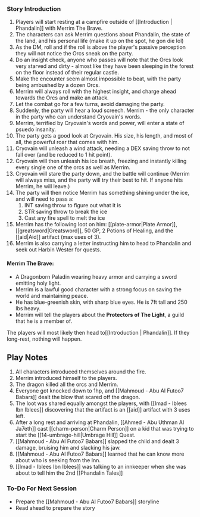 ### Story Introduction

1. Players will start resting at a campfire outside of [[Introduction | Phandalin]] with Merrim The Brave.
2. The characters can ask Merrim questions about Phandalin, the state of the land, and his personal life (make it up on the spot, he gon die lol)
3. As the DM, roll and if the roll is above the player's passive perception they will not notice the Orcs sneak on the party.
4. Do an insight check, anyone who passes will note that the Orcs look very starved and dirty - almost like they have been sleeping in the forest on the floor instead of their regular castle.
5. Make the encounter seem almost impossible to beat, with the party being ambushed by a dozen Orcs.
6. Merrim will always roll with the highest insight, and charge ahead towards the Orcs and make an attack.
7. Let the combat go for a few turns, avoid damaging the party.
8. Suddenly, the party will hear a loud screech. Merrim - the only character in the party who can understand Cryovain's words.
9. Merrim, terrified by Cryovain's words and power, will enter a state of psuedo insanity.
10. The party gets a good look at Cryovain. His size, his length, and most of all, the powerful roar that comes with him.
11. Cryovain will unleash a wind attack, needing a DEX saving throw to not fall over (and be reduced to 1 hit point).
12. Cryovain will then unleash his ice breath, freezing and instantly killing every single one of the orcs as well as Merrim.
13. Cryovain will stare the party down, and the battle will continue (Merrim will always miss, and the party will try their best to hit. If anyone hits Merrim, he will leave.)
14. The party will then notice Merrim has something shining under the ice, and will need to pass a:
	1. INT saving throw to figure out what it is
	2. STR saving throw to break the ice
	3. Cast any fire spell to melt the ice
15. Merrim has the following loot on him: [[plate-armor|Plate Armor]], [[greatsword|Greatsword]], 50 GP, 2 Potions of Healing, and the [[aid|Aid]] artifact (max uses of 3).
16. Merrim is also carrying a letter instructing him to head to Phandalin and seek out Harbin Wester for quests.


#### Merrim The Brave:

- A Dragonborn Paladin wearing heavy armor and carrying a sword emitting holy light.
- Merrim is a lawful good character with a strong focus on saving the world and maintaining peace.
- He has blue-greenish skin, with sharp blue eyes. He is 7ft tall and 250 lbs heavy.
- Merrim will tell the players about the **Protectors of The Light**, a guild that he is a member of.

The players will most likely then head to[[Introduction | Phandalin]]. If they long-rest, nothing will happen.


## Play Notes

1. All characters introduced themselves around the fire.
2. Merrim introduced himself to the players.
3. The dragon killed all the orcs and Merrim.
4. Everyone got knocked down to 1hp, and [[Mahmoud - Abu Al Futoo7 Babars]] dealt the blow that scared off the dragon.
5. The loot was shared equally amongst the players, with [[Imad - Iblees Ibn Iblees]] discovering that the artifact is an [[aid]] artifact with 3 uses left.
6. After a long rest and arriving at Phandalin, [[Ahmed - Abu Uthman Al Ja7eth]] cast [[charm-person|Charm Person]] on a  kid that was trying to start the [[14-umbrage-hill|Umbrage Hill]] Quest.
7.  [[Mahmoud - Abu Al Futoo7 Babars]] slapped the child and dealt 3 damage, bruising him and slacking his jaw.
8. [[Mahmoud - Abu Al Futoo7 Babars]] learned that he can know more about who is seeking from the Inn.
9. [[Imad - Iblees Ibn Iblees]] was talking to an innkeeper when she was about to tell him the 2nd [[Phandalin Tales]]


### To-Do For Next Session

- Prepare the [[Mahmoud - Abu Al Futoo7 Babars]] storyline
- Read ahead to prepare the story